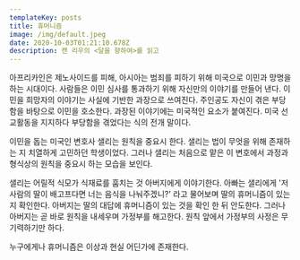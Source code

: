 ```yaml
---
templateKey: posts
title: 휴머니즘
image: /img/default.jpeg
date: 2020-10-03T01:21:10.678Z
description: 캔 리우의 <달을 향하여>를 읽고
---
```

아프리카인은 제노사이드를 피해, 아시아는 범죄를 피하기 위해 미국으로 이민과 망명을 하는 시대이다. 사람들은 이민 심사를 통과하기 위해 자신만의 이야기를 만들어 낸다. 이민을 희망자의 이야기는 사실에 기반한 과장으로 쓰여진다. 주인공도 자신이 겪은 부당함을 바탕으로 이민을 호소한다. 과장된 이야기에는 미국적인 요소가 붙여진다. 미국 선교활동을 지지하다 부당함을 겪었다는 식의 전개 말이다.

이민을 돕는 미국인 변호사 샐리는 원칙을 중요시 한다. 샐리는 법이 무엇을 위해 존재하는 지 치열하게 고민하던 학생이었다. 그러나 샐리는 처음으로 맡은 이 변호에서 과정과 형식상의 원칙을 중요시 하는 모습을 보인다.

샐리는 어릴적 식모가 식재료를 훔치는 것 아버지에게 이야기한다. 아빠는 샐리에게 '저 사람의 딸이 배고프다면 너는 음식을 나눠주겠니?' 라고 물어보며 딸의 휴머니즘이 있는지 확인한다. 아버지는 딸의 대답에 휴머니즘이 있는 것을 확인 한 뒤 안도한다. 그러나 아버지는 곧 바로 원칙을 내세우며 가정부를 해고한다. 원칙 앞에서 가정부의 사정은 무기력하기만 하다.

누구에게나 휴머니즘은 이상과 현실 어딘가에 존재한다.